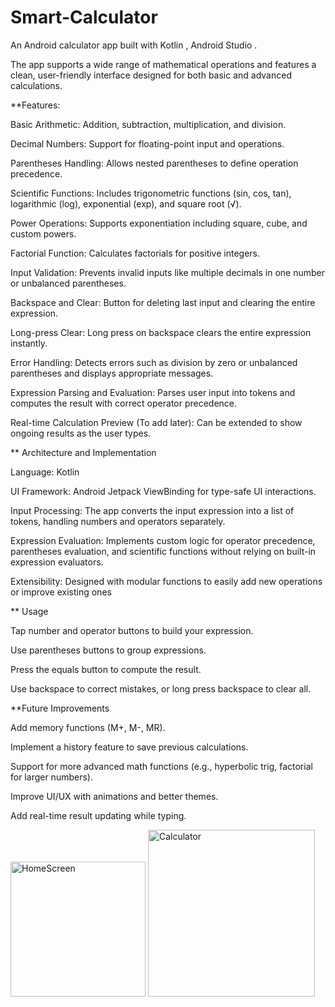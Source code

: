 # Smart-Calculator
An Android calculator app built with Kotlin , Android Studio . 

The app supports a wide range of mathematical operations and features a clean, user-friendly interface designed for both basic and advanced calculations.

**Features:

Basic Arithmetic: Addition, subtraction, multiplication, and division.

Decimal Numbers: Support for floating-point input and operations.

Parentheses Handling: Allows nested parentheses to define operation precedence.

Scientific Functions: Includes trigonometric functions (sin, cos, tan), logarithmic (log), exponential (exp), and square root (√).

Power Operations: Supports exponentiation including square, cube, and custom powers.

Factorial Function: Calculates factorials for positive integers.

Input Validation: Prevents invalid inputs like multiple decimals in one number or unbalanced parentheses.

Backspace and Clear: Button for deleting last input and clearing the entire expression.

Long-press Clear: Long press on backspace clears the entire expression instantly.

Error Handling: Detects errors such as division by zero or unbalanced parentheses and displays appropriate messages.

Expression Parsing and Evaluation: Parses user input into tokens and computes the result with correct operator precedence.

Real-time Calculation Preview (To add later): Can be extended to show ongoing results as the user types.

** Architecture and Implementation

Language: Kotlin

UI Framework: Android Jetpack ViewBinding for type-safe UI interactions.

Input Processing: The app converts the input expression into a list of tokens, handling numbers and operators separately.

Expression Evaluation: Implements custom logic for operator precedence, parentheses evaluation, and scientific functions without relying on built-in expression evaluators.

Extensibility: Designed with modular functions to easily add new operations or improve existing ones

** Usage

Tap number and operator buttons to build your expression.

Use parentheses buttons to group expressions.

Press the equals button to compute the result.

Use backspace to correct mistakes, or long press backspace to clear all.

**Future Improvements

Add memory functions (M+, M-, MR).

Implement a history feature to save previous calculations.

Support for more advanced math functions (e.g., hyperbolic trig, factorial for larger numbers).

Improve UI/UX with animations and better themes.

Add real-time result updating while typing.


<img width="216" alt="HomeScreen" src="https://github.com/user-attachments/assets/29353635-1613-4cdd-b87f-7f25f226c150" />

<img width="267" alt="Calculator" src="https://github.com/user-attachments/assets/65e537a2-4759-45a2-833c-df77087e7f52" />






